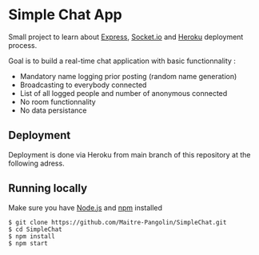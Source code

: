 # Simple Chat App

Small project to learn about [Express](https://expressjs.com/fr/), [Socket.io](https://socket.io/) and [Heroku](https://www.heroku.com/home) deployment process.

Goal is to build a real-time chat application with basic functionnality :

- Mandatory name logging prior posting (random name generation)
- Broadcasting to everybody connected
- List of all logged people and number of anonymous connected
- No room functionnality
- No data persistance

## Deployment

Deployment is done via Heroku from main branch of this repository at the following adress.

## Running locally

Make sure you have [Node.js](https://nodejs.org/en/) and [npm](https://www.npmjs.com/) installed

    $ git clone https://github.com/Maitre-Pangolin/SimpleChat.git
    $ cd SimpleChat
    $ npm install
    $ npm start